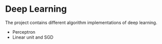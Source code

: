 # Deep Learning 
The project contains different algorithm implementations of deep learning.
- Perceptron
- Linear unit and SGD

